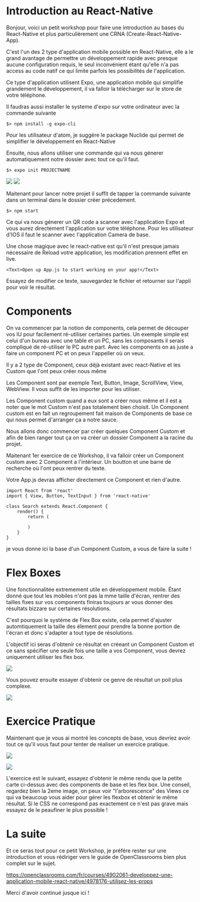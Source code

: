 # Introduction au React-Native

Bonjour, voici un petit workshop pour faire une introduction au bases du React-Native et plus particulièrement une CRNA (Create-React-Native-App).

C'est l'un des 2 type d'application mobile possible en React-Native, elle a le grand avantage de permettre un développement rapide avec presque aucune configuration requis, le seul inconvénient étant qu'elle n'a pas access au code natif ce qui limite parfois les possibilités de l'application.

Ce type d'application utilisent Expo, une application mobile qui simplifie grandement le développement, il va falloir la télécharger sur le store de votre téléphone.

Il faudras aussi installer le systeme d'expo sur votre ordinateur avec la commande suivante
```
$> npm install -g expo-cli
```

Pour les utilisateur d'atom, je suggére le package Nuclide qui permet de simplifier le développement en React-Native

Ensuite, nous allons utiliser une commande qui va nous génerer automatiquement notre dossier avec tout ce qu'il faut.

```
$> expo init PROJECTNAME
```

![](images/react_native.png)
![](images/react_native2.png)

Maitenant pour lancer notre projet il suffit de tapper la commande suivante dans un terminal dans le dossier créer précedement.

```
$> npm start
```

Ce qui va nous génerer un QR code a scanner avec l'application Expo et vous aurez directement l'application sur votre téléphone.
Pour les utilisateur d'IOS il faut le scanner avec l'application Camera de base.

Une chose magique avec le react-native est qu'il n'est presque jamais nécessaire de Reload votre application, les modification prennent effet en live.
```
<Text>Open up App.js to start working on your app!</Text>
```
Essayez de modifier ce texte, sauvegardez le fichier et retourner sur l'appli pour voir le résultat.

# Components

On va commencer par la notion de components, cela permet de découper vos IU pour facilement ré-utiliser certaines parties.
Un exemple simple est celui d'un bureau avec une table et un PC, sans les composants il serais compliqué de ré-utiliser le PC autre part.
Avec les components on as juste a faire un component PC et on peux l'appeller où on veux.

Il y a 2 type de Component, ceux déjà existant avec react-Native et les Custom que l'ont peux créer nous même

Les Component sont par exemple  Text, Button, Image, ScrollView, View, WebView. Il vous suffit de les importer pour les utiliser.

Les Component custom quand a eux sont a créer nous même et il est a noter que le mot Custom n'est pas totalement bien choisit. Un Component custom est en fait un regroupement fait maison de Components de base ce qui nous permet d'arranger ça a notre sauce.

Nous allons donc commencer par créer quelques Component Custom et afin de bien ranger tout ça on va créer un dossier Component a la racine du projet.

Maitenant 1er exercice de ce Workshop, il va falloir créer un Component custom avec 2 Component a l'intérieur. Un boutton et une barre de recherche où l'ont peux rentrer du texte.

Votre App.js devras afficher directement ce Component et rien d'autre.

```
import React from 'react'
import { View, Button, TextInput } from 'react-native'

class Search extends React.Component {
    render() {
        return (

        )
    }
}
```
je vous donne ici la base d'un Component Custom, a vous de faire la suite !

# Flex Boxes

Une fonctionnalitée extremement utile en développement mobile. Étant donné que tout les mobiles n'ont pas la mme taille d'écran, rentrer des tailles fixes sur vos components finiras toujours ar vous donner des résultats bizzare sur certaines résolutions.

C'est pourquoi le systéme de Flex Box existe, cela permet d'ajuster automtiquement la taille des élement pour prendre la bonne portion de l'écran et donc s'adapter a tout type de résolutions.

L'objectif ici seras d'obtenir ce résultat en créeant un Component Custom et ce sans spécifier une seule fois une taille a vos Component, vous devrez uniquement utiliser les flex box.

![](images/react_native3.png)

Vous pouvez ensuite essayer d'obtenir ce genre de résultat un poil plus complexe.

![](images/react_native4.png)

# Exercice Pratique

Maintenant que je vous ai montré les concepts de base, vous devriez avoir tout ce qu'il vous faut pour tenter de réaliser un exercice pratique.

![](images/react_native5.png)

![](images/react_native6.png)

L'exercice est le suivant, essayez d'obtenir le même rendu que la petite carte ci-dessus avec des components de base et les flex box.
Une conseil, regardez bien la 2eme image, on peux voir "l'arborescence" des Views ce qui va beaucoup vous aider pour gérer les flexbox et obtenir le même résultat.
Si le CSS ne correspond pas exactement ce n'est pas grave mais essayez de le peaufiner le plus possible !

# La suite

Et ce seras tout pour ce petit Workshop, je préfére rester sur une introduction et vous rédiriger vers le guide de OpenClassrooms bien plus complet sur le sujet.

https://openclassrooms.com/fr/courses/4902061-developpez-une-application-mobile-react-native/4978176-utilisez-les-props

Merci d'avoir continué jusque ici !
